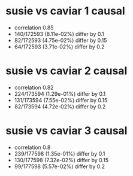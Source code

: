 # susie vs caviar  1 causal

- correlation 0.85
- 140/172593 (8.11e-02%) differ by 0.1
- 82/172593 (4.75e-02%) differ by 0.15
- 64/172593 (3.71e-02%) differ by 0.2


# susie vs caviar  2 causal

- correlation 0.82
- 224/173594 (1.29e-01%) differ by 0.1
- 131/173594 (7.55e-02%) differ by 0.15
- 82/173594 (4.72e-02%) differ by 0.2


# susie vs caviar  3 causal

- correlation 0.8
- 239/177598 (1.35e-01%) differ by 0.1
- 130/177598 (7.32e-02%) differ by 0.15
- 99/177598 (5.57e-02%) differ by 0.2


